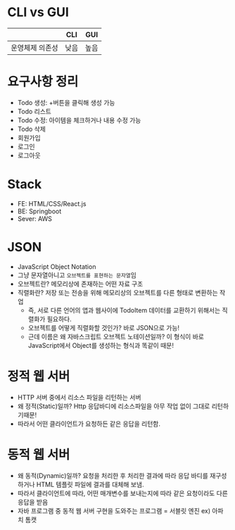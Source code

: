 # CLI vs GUI
||CLI|GUI|
|:---:|:---:|:---:|
|운영체제 의존성|낮음|높음|

# 요구사항 정리
- Todo 생성: +버튼을 클릭해 생성 가능
- Todo 리스트
- Todo 수정: 아이템을 체크하거나 내용 수정 가능
- Todo 삭제
- 회원가입
- 로그인
- 로그아웃

# Stack
- FE: HTML/CSS/React.js
- BE: Springboot
- Sever: AWS

# JSON
- JavaScript Object Notation
- 그냥 문자열아니고 `오브젝트를 표현하는 문자열`임
- 오브젝트란? 메모리상에 존재하는 어떤 자료 구조
- 직렬화란? 저장 또는 전송을 위해 메모리상의 오브젝트를 다른 형태로 변환하는 작업
  - 즉, 서로 다른 언어의 앱과 웹사이에 TodoItem 데이터를 교환하기 위해서는 직렬화가 필요하다.
  - 오브젝트를 어떻게 직렬화할 것인가? 바로 JSON으로 가능!
  - 근데 이름은 왜 자바스크립트 오브젝트 노테이션일까? 이 형식이 바로 JavaScript에서 Object를 생성하는 형식과 똑같이 때문!

# 정적 웹 서버
- HTTP 서버 중에서 리소스 파일을 리턴하는 서버
- 왜 정적(Static)일까? Http 응답바디에 리소스파일을 아무 작업 없이 그대로 리턴하기때문!
- 따라서 어떤 클라이언트가 요청하든 같은 응답을 리턴함.

# 동적 웹 서버
- 왜 동적(Dynamic)일까? 요청을 처리한 후 처리한 결과에 따라 응답 바디를 재구성하거나 HTML 템플릿 파일에 결과를 대체해 보냄.
- 따라서 클라이언트에 따라, 어떤 매개변수를 보내는지에 따라 같은 요청이라도 다른 응답을 받음
- 자바 프로그램 중 동적 웹 서버 구현을 도와주는 프로그램 = 서블릿 엔진 ex) 아파치 톰캣